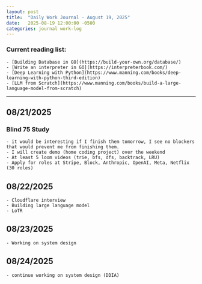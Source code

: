 ```yaml
---
layout: post
title:  "Daily Work Journal - August 19, 2025"
date:   2025-08-19 12:00:00 -0500
categories: journal work-log
---
```


### Current reading list:

    - [Building Database in GO](https://build-your-own.org/database/)
    - [Write an interpreter in GO](https://interpreterbook.com/)
    - [Deep Learning with Python](https://www.manning.com/books/deep-learning-with-python-third-edition)
    - [LLM from Scratch](https://www.manning.com/books/build-a-large-language-model-from-scratch)


---

## 08/21/2025

### Blind 75 Study
    - it would be interesting if I finish them tomorrow, I see no blockers that would prevent me from finishing them.
    - I will create demo (home coding project) over the weekend
    - At least 5 loom videos (trie, bfs, dfs, backtrack, LRU)
    - Apply for roles at Stripe, Block, Anthropic, OpenAI, Meta, Netflix (30 roles)


## 08/22/2025

    - Cloudflare interview
    - Building large language model
    - LoTR

## 08/23/2025

    - Working on system design

## 08/24/2025

    - continue working on system design (DDIA)

